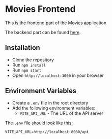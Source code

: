 # Movies Frontend
This is the frontend part of the Movies application.

The backend part can be found [here](https://github.com/NamelessProj/movies-backend).

## Installation
- Clone the repository
- Run `npm install`
- Run `npm start`
- Open `http://localhost:3000` in your browser

## Environment Variables
- Create a `.env` file in the root directory
- Add the following environment variables:
  - `VITE_API_URL` - The URL of the API server

The `.env` file should look like this:
```env
VITE_API_URL=http://localhost:8080/api
```